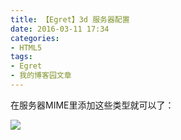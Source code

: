 ```yaml
---
title: 【Egret】3d 服务器配置
date: 2016-03-11 17:34
categories:
- HTML5
tags:
- Egret
- 我的博客园文章
---
```


在服务器MIME里添加这些类型就可以了：

![](http://img.blog.csdn.net/20160311173431410?watermark/2/text/aHR0cDovL2Jsb2cuY3Nkbi5uZXQv/font/5a6L5L2T/fontsize/400/fill/I0JBQkFCMA==/dissolve/70/gravity/Center)